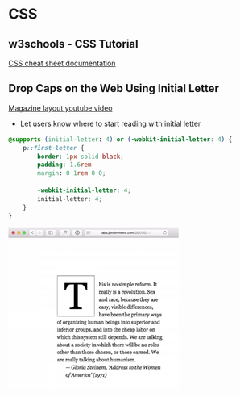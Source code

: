 # CSS

## w3schools - CSS Tutorial

[CSS cheat sheet documentation](https://www.w3schools.com/w3css/default.asp)

## Drop Caps on the Web Using Initial Letter

[Magazine layout youtube video](https://www.youtube.com/watch?v=2WryRYsCHlE&t=1s)

- Let users know where to start reading with initial letter

```css
@supports (initial-letter: 4) or (-webkit-initial-letter: 4) {
	p::first-letter {
   		border: 1px solid black;
   		padding: 1.6rem
   		margin: 0 1rem 0 0;

   		-webkit-initial-letter: 4;
   		initial-letter: 4;
	}
}
```

![css-drop-caps](/images/css-drop-caps.png)